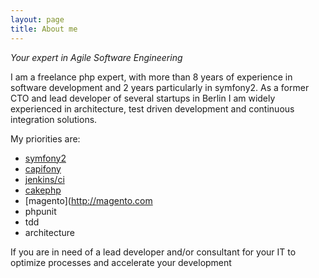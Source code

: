 ```yaml
---
layout: page
title: About me
---
```


<p class="message">
    <i>Your expert in Agile Software Engineering</i>
</p>

I am a freelance php expert, with more than 8 years of experience in software development and 2 years particularly in symfony2.
As a former CTO and lead developer of several startups in Berlin I am widely experienced in architecture, test driven
development and continuous integration solutions.

My priorities are:

* [symfony2](http://symfony.com)
* [capifony](http://capifony.org)
* [jenkins/ci](http://jenkins-ci.org)
* [cakephp](http://cakephp.org)
* [magento](http://magento.com
* phpunit
* tdd
* architecture

If you are in need of a lead developer and/or consultant for your IT to optimize processes and accelerate your development




